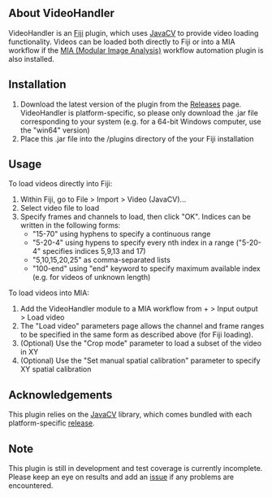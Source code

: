 About VideoHandler
------------------
VideoHandler is an [Fiji](https://fiji.sc) plugin, which uses [JavaCV](https://github.com/bytedeco/javacv) to provide video loading functionality.  Videos can be loaded both directly to Fiji or into a MIA workflow if the [MIA (Modular Image Analysis)](https://github.com/sjcross/MIA) workflow automation plugin is also installed.

Installation
------------
1. Download the latest version of the plugin from the [Releases](https://github.com/sjcross/VideoHandler) page.  VideoHandler is platform-specific, so please only download the .jar file corresponding to your system (e.g. for a 64-bit Windows computer, use the "win64" version)
2. Place this .jar file into the /plugins directory of the your Fiji installation

Usage
-----
To load videos directly into Fiji:
1. Within Fiji, go to File > Import > Video (JavaCV)...
2. Select video file to load
3. Specify frames and channels to load, then click "OK".  Indices can be written in the following forms:
    - "15-70" using hyphens to specify a continuous range
    - "5-20-4" using hypens to specify every nth index in a range ("5-20-4" specifies indices 5,9,13 and 17)
    - "5,10,15,20,25" as comma-separated lists
    - "100-end" using "end" keyword to specify maximum available index (e.g. for videos of unknown length)

To load videos into MIA:
1. Add the VideoHandler module to a MIA workflow from + > Input output > Load video
2. The "Load video" parameters page allows the channel and frame ranges to be specified in the same form as described above (for Fiji loading).  
3. (Optional) Use the "Crop mode" parameter to load a subset of the video in XY
4. (Optional) Use the "Set manual spatial calibration" parameter to specify XY spatial calibration

Acknowledgements
----------------
This plugin relies on the [JavaCV](https://github.com/bytedeco/javacv) library, which comes bundled with each platform-specific [release](https://github.com/sjcross/VideoHandler/releases).

Note
----
This plugin is still in development and test coverage is currently incomplete.  Please keep an eye on results and add an [issue](https://github.com/SJCross/VideoHandler/issues) if any problems are encountered.
